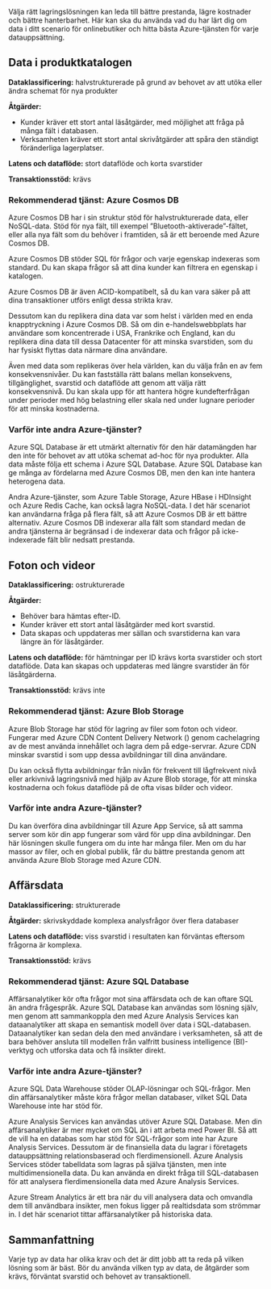 Välja rätt lagringslösningen kan leda till bättre prestanda, lägre kostnader och bättre hanterbarhet. Här kan ska du använda vad du har lärt dig om data i ditt scenario för onlinebutiker och hitta bästa Azure-tjänsten för varje datauppsättning. 

## <a name="product-catalog-data"></a>Data i produktkatalogen

**Dataklassificering:** halvstrukturerade på grund av behovet av att utöka eller ändra schemat för nya produkter

**Åtgärder:**

- Kunder kräver ett stort antal läsåtgärder, med möjlighet att fråga på många fält i databasen.
- Verksamheten kräver ett stort antal skrivåtgärder att spåra den ständigt föränderliga lagerplatser.

**Latens och dataflöde:** stort dataflöde och korta svarstider

**Transaktionsstöd:** krävs

### <a name="recommended-service-azure-cosmos-db"></a>Rekommenderad tjänst: Azure Cosmos DB

Azure Cosmos DB har i sin struktur stöd för halvstrukturerade data, eller NoSQL-data. Stöd för nya fält, till exempel ”Bluetooth-aktiverade”-fältet, eller alla nya fält som du behöver i framtiden, så är ett beroende med Azure Cosmos DB.

Azure Cosmos DB stöder SQL för frågor och varje egenskap indexeras som standard. Du kan skapa frågor så att dina kunder kan filtrera en egenskap i katalogen.

Azure Cosmos DB är även ACID-kompatibelt, så du kan vara säker på att dina transaktioner utförs enligt dessa strikta krav.

Dessutom kan du replikera dina data var som helst i världen med en enda knapptryckning i Azure Cosmos DB. Så om din e-handelswebbplats har användare som koncentrerade i USA, Frankrike och England, kan du replikera dina data till dessa Datacenter för att minska svarstiden, som du har fysiskt flyttas data närmare dina användare. 

Även med data som replikeras över hela världen, kan du välja från en av fem konsekvensnivåer. Du kan fastställa rätt balans mellan konsekvens, tillgänglighet, svarstid och dataflöde att genom att välja rätt konsekvensnivå. Du kan skala upp för att hantera högre kundefterfrågan under perioder med hög belastning eller skala ned under lugnare perioder för att minska kostnaderna.

### <a name="why-not-other-azure-services"></a>Varför inte andra Azure-tjänster?

Azure SQL Database är ett utmärkt alternativ för den här datamängden har den inte för behovet av att utöka schemat ad-hoc för nya produkter. Alla data måste följa ett schema i Azure SQL Database. Azure SQL Database kan ge många av fördelarna med Azure Cosmos DB, men den kan inte hantera heterogena data. 

Andra Azure-tjänster, som Azure Table Storage, Azure HBase i HDInsight och Azure Redis Cache, kan också lagra NoSQL-data. I det här scenariot kan användarna fråga på flera fält, så att Azure Cosmos DB är ett bättre alternativ. Azure Cosmos DB indexerar alla fält som standard medan de andra tjänsterna är begränsad i de indexerar data och frågor på icke-indexerade fält blir nedsatt prestanda.

## <a name="photos-and-videos"></a>Foton och videor

**Dataklassificering:** ostrukturerade

**Åtgärder:**

- Behöver bara hämtas efter-ID.
- Kunder kräver ett stort antal läsåtgärder med kort svarstid.
- Data skapas och uppdateras mer sällan och svarstiderna kan vara längre än för läsåtgärder.

**Latens och dataflöde:** för hämtningar per ID krävs korta svarstider och stort dataflöde. Data kan skapas och uppdateras med längre svarstider än för läsåtgärderna.

**Transaktionsstöd:** krävs inte

### <a name="recommended-service-azure-blob-storage"></a>Rekommenderad tjänst: Azure Blob Storage

Azure Blob Storage har stöd för lagring av filer som foton och videor. Fungerar med Azure CDN Content Delivery Network () genom cachelagring av de mest använda innehållet och lagra dem på edge-servrar. Azure CDN minskar svarstid i som upp dessa avbildningar till dina användare.

Du kan också flytta avbildningar från nivån för frekvent till lågfrekvent nivå eller arkivnivå lagringsnivå med hjälp av Azure Blob storage, för att minska kostnaderna och fokus dataflöde på de ofta visas bilder och videor.

### <a name="why-not-other-azure-services"></a>Varför inte andra Azure-tjänster?

Du kan överföra dina avbildningar till Azure App Service, så att samma server som kör din app fungerar som värd för upp dina avbildningar. Den här lösningen skulle fungera om du inte har många filer. Men om du har massor av filer, och en global publik, får du bättre prestanda genom att använda Azure Blob Storage med Azure CDN.

## <a name="business-data"></a>Affärsdata

**Dataklassificering:** strukturerade

**Åtgärder:** skrivskyddade komplexa analysfrågor över flera databaser

**Latens och dataflöde:** viss svarstid i resultaten kan förväntas eftersom frågorna är komplexa.

**Transaktionsstöd:** krävs

### <a name="recommended-service-azure-sql-database"></a>Rekommenderad tjänst: Azure SQL Database

Affärsanalytiker kör ofta frågor mot sina affärsdata och de kan oftare SQL än andra frågespråk. Azure SQL Database kan användas som lösning själv, men genom att sammankoppla den med Azure Analysis Services kan dataanalytiker att skapa en semantisk modell över data i SQL-databasen. Dataanalytiker kan sedan dela den med användare i verksamheten, så att de bara behöver ansluta till modellen från valfritt business intelligence (BI)-verktyg och utforska data och få insikter direkt. 

### <a name="why-not-other-azure-services"></a>Varför inte andra Azure-tjänster?

Azure SQL Data Warehouse stöder OLAP-lösningar och SQL-frågor. Men din affärsanalytiker måste köra frågor mellan databaser, vilket SQL Data Warehouse inte har stöd för.

Azure Analysis Services kan användas utöver Azure SQL Database. Men din affärsanalytiker är mer mycket om SQL än i att arbeta med Power BI. Så att de vill ha en databas som har stöd för SQL-frågor som inte har Azure Analysis Services. Dessutom är de finansiella data du lagrar i företagets datauppsättning relationsbaserad och flerdimensionell. Azure Analysis Services stöder tabelldata som lagras på själva tjänsten, men inte multidimensionella data. Du kan använda en direkt fråga till SQL-databasen för att analysera flerdimensionella data med Azure Analysis Services.

Azure Stream Analytics är ett bra när du vill analysera data och omvandla dem till användbara insikter, men fokus ligger på realtidsdata som strömmar in. I det här scenariot tittar affärsanalytiker på historiska data.

## <a name="summary"></a>Sammanfattning

Varje typ av data har olika krav och det är ditt jobb att ta reda på vilken lösning som är bäst. Bör du använda vilken typ av data, de åtgärder som krävs, förväntat svarstid och behovet av transaktionell.